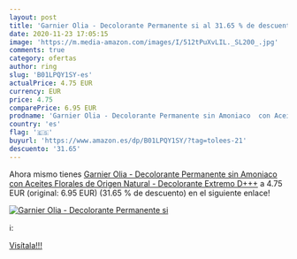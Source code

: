```yaml
---
layout: post
title: 'Garnier Olia - Decolorante Permanente si al 31.65 % de descuento'
date: 2020-11-23 17:05:15
image: 'https://m.media-amazon.com/images/I/512tPuXvLIL._SL200_.jpg'
comments: true
category: ofertas
author: ring
slug: 'B01LPQY1SY-es'
actualPrice: 4.75 EUR
currency: EUR
price: 4.75
comparePrice: 6.95 EUR
prodname: 'Garnier Olia - Decolorante Permanente sin Amoniaco  con Aceites Florales de Origen Natural - Decolorante Extremo D+++'
country: 'es'
flag: '🇪🇸'
buyurl: 'https://www.amazon.es/dp/B01LPQY1SY/?tag=tolees-21'
descuento: '31.65'
---
```


Ahora mismo tienes [Garnier Olia - Decolorante Permanente sin Amoniaco  con Aceites Florales de Origen Natural - Decolorante Extremo D+++](https://www.amazon.es/dp/B01LPQY1SY/?tag=tolees-21) a 4.75 EUR (original: 6.95 EUR) (31.65 %  de descuento) en el siguiente enlace!

[![Garnier Olia - Decolorante Permanente si](https://m.media-amazon.com/images/I/512tPuXvLIL._SL200_.jpg)](https://www.amazon.es/dp/B01LPQY1SY/?tag=tolees-21)

ℹ️:


[Visítala!!!](https://www.amazon.es/dp/B01LPQY1SY/?tag=tolees-21)

